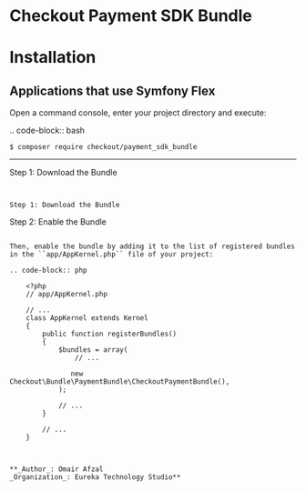 
Checkout Payment SDK Bundle 
============




Installation
============

Applications that use Symfony Flex
----------------------------------

Open a command console, enter your project directory and execute:

.. code-block:: bash

    $ composer require checkout/payment_sdk_bundle


----------------------------------------

Step 1: Download the Bundle
~~~~~~~~~~~~~~~~~~~~~~~~~~~


Step 1: Download the Bundle
~~~~~~~~~~~~~~~~~~~~~~~~~~~
Step 2: Enable the Bundle
~~~~~~~~~~~~~~~~~~~~~~~~~

Then, enable the bundle by adding it to the list of registered bundles
in the ``app/AppKernel.php`` file of your project:

.. code-block:: php

    <?php
    // app/AppKernel.php

    // ...
    class AppKernel extends Kernel
    {
        public function registerBundles()
        {
            $bundles = array(
                // ...

               new Checkout\Bundle\PaymentBundle\CheckoutPaymentBundle(),
            );

            // ...
        }

        // ...
    }



**_Author_: Omair Afzal
_Organization_: Eureka Technology Studio**

